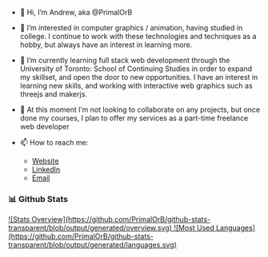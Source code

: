 - 👋 Hi, I’m Andrew, aka @PrimalOrB

- 👀 I’m interested in computer graphics / animation, having studied in college. I continue to work with these technologies and techniques as a hobby, but always have an interest in learning more.

- 🌱 I’m currently learning full stack web development through the University of Toronto: School of Continuing Studies in order to expand my skillset, and open the door to new opportunities. I have an interest in learning new skills, and working with interactive web graphics such as threejs and makerjs. 

- 💞️ At this moment I’m not looking to collaborate on any projects, but once done my courses, I plan to offer my services as a part-time freelance web developer

- 📫 How to reach me:
  * [Website](http://primalorb.github.io)
  * [LinkedIn](https://www.linkedin.com/in/andrew-ogilvie-725206153/)
  * [Email](mailto://primalorb@gmail.com)

### 📊 Github Stats
<a href='https://github.com/rahul-jha98/github-stats-transparent'>
![Stats Overview](https://github.com/PrimalOrB/github-stats-transparent/blob/output/generated/overview.svg)
![Most Used Languages](https://github.com/PrimalOrB/github-stats-transparent/blob/output/generated/languages.svg)
<!---
PrimalOrB/PrimalOrB is a ✨ special ✨ repository because its `README.md` (this file) appears on your GitHub profile.
You can click the Preview link to take a look at your changes.
--->
